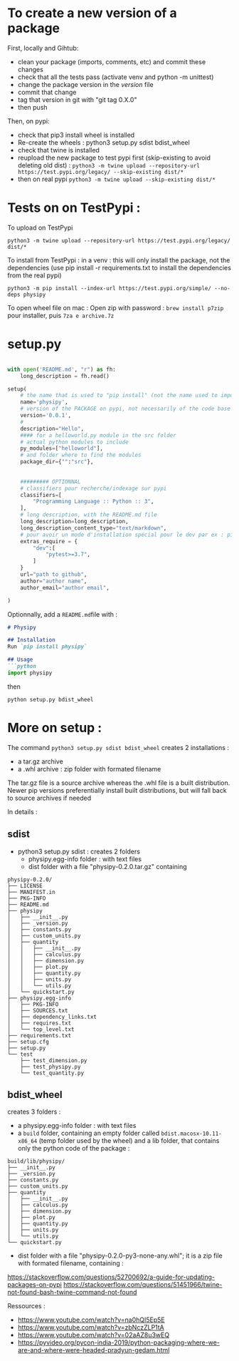 # To create a new version of a package
First, locally and Gihtub:
 - clean your package (imports, comments, etc) and commit these changes
 - check that all the tests pass (activate venv and python -m unittest)
 - change the package version in the _version_ file
 - commit that change
 - tag that version in git with "git tag 0.X.0"
 - then push
 
Then, on pypi:
 - check that pip3 install wheel is installed
 - Re-create the wheels : python3 setup.py sdist bdist_wheel
 - check that twine is installed 
 - reupload the new package to test pypi first (skip-existing to avoid deleting old dist) :
 `python3 -m twine upload --repository-url https://test.pypi.org/legacy/ --skip-existing dist/*`
 - then on real pypi
 `python3 -m twine upload --skip-existing dist/* `
 
 
# Tests on on TestPypi : 
To upload on TestPypi
```
python3 -m twine upload --repository-url https://test.pypi.org/legacy/ dist/*
```
To install from TestPypi : in a venv : this will only install the package, not the dependencies (use pip install -r requirements.txt to install the dependencies from the real pypi)

```
python3 -m pip install --index-url https://test.pypi.org/simple/ --no-deps physipy
```

To open wheel file on mac : Open zip with password : `brew install p7zip` pour installer, puis `7za e archive.7z`


# setup.py
```python

with open('README.md', "r") as fh:
    long_description = fh.read()

setup(
    # the name that is used to "pip install" (not the name used to import physipy)
    name='physipy',
    # version of the PACKAGE on pypi, not necessarily of the code base (0.0.X means unstable) 
    version='0.0.1',
    #
    description="Hello",
    #### for a helloworld.py module in the src folder
    # actual python modules to include
    py_modules=["helloworld"],
    # and folder where to find the modules
    package_dir={"":"src"},
    
    
    ######### OPTIONNAL
    # classifiers pour recherche/indexage sur pypi
    classifiers=[
        "Programming Language :: Python :: 3",
    ],
    # long description, with the README.md file
    long_description=long_description,
    long_description_content_type="text/markdown",
    # pour avoir un mode d'installation spécial pour le dev par ex : pip install -e .[dev]
    extras_require = {
        "dev":[
            "pytest>=3.7",
        ]
    }
    url="path to github",
    author="author name",
    author_email="author email",

)
```
Optionnally, add a `README.md`file with :
```markdown
# Physipy

## Installation
Run `pip install physipy`

## Usage
```python
import physipy
```

then
```
python setup.py bdist_wheel
```
 
 
# More on setup : 
The  command `python3 setup.py sdist bdist_wheel` creates 2 installations : 
 - a tar.gz archive
 - a .whl archive : zip folder with formated filename
 
The tar.gz file is a source archive whereas the .whl file is a built distribution. Newer pip versions preferentially install built distributions, but will fall back to source archives if needed

In details : 

## sdist
- python3 setup.py sdist : creates 2 folders 
    - physipy.egg-info folder : with text files
    - dist folder with a file "physipy-0.2.0.tar.gz" containing 
```
physipy-0.2.0/
├── LICENSE
├── MANIFEST.in
├── PKG-INFO
├── README.md
├── physipy
│   ├── __init__.py
│   ├── _version.py
│   ├── constants.py
│   ├── custom_units.py
│   ├── quantity
│   │   ├── __init__.py
│   │   ├── calculus.py
│   │   ├── dimension.py
│   │   ├── plot.py
│   │   ├── quantity.py
│   │   ├── units.py
│   │   └── utils.py
│   └── quickstart.py
├── physipy.egg-info
│   ├── PKG-INFO
│   ├── SOURCES.txt
│   ├── dependency_links.txt
│   ├── requires.txt
│   └── top_level.txt
├── requirements.txt
├── setup.cfg
├── setup.py
└── test
    ├── test_dimension.py
    ├── test_physipy.py
    └── test_quantity.py
```


## bdist_wheel
creates 3 folders : 

- a physipy.egg-info folder : with text files
- a `build` folder, containing an empty folder called `bdist.macosx-10.11-x86_64` (temp folder used by the wheel) and a lib folder, that contains only the python code of the package :
```
build/lib/physipy/
├── __init__.py
├── _version.py
├── constants.py
├── custom_units.py
├── quantity
│   ├── __init__.py
│   ├── calculus.py
│   ├── dimension.py
│   ├── plot.py
│   ├── quantity.py
│   ├── units.py
│   └── utils.py
└── quickstart.py
```
- dist folder with a file "physipy-0.2.0-py3-none-any.whl"; it is a zip file with formated filename, containing : 


https://stackoverflow.com/questions/52700692/a-guide-for-updating-packages-on-pypi
https://stackoverflow.com/questions/51451966/twine-not-found-bash-twine-command-not-found


Ressources : 
 - https://www.youtube.com/watch?v=na0hQI5Ep5E
 - https://www.youtube.com/watch?v=zbNczZLP1tA
 - https://www.youtube.com/watch?v=02aAZ8u3wEQ
 - https://pyvideo.org/pycon-india-2019/python-packaging-where-we-are-and-where-were-headed-pradyun-gedam.html
